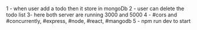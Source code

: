 1 - when user add a todo then it store in mongoDb
2 - user can delete the todo list 
3- here both server are running 3000 and 5000 
4 - #cors and #concurrently, #express, #node, #react, #mangodb
5 - npm run dev to start 

